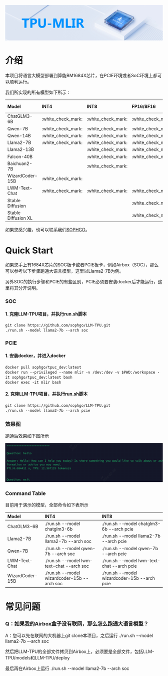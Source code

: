 ![](./assets/sophgo_chip.png)

# 介绍

本项目将语言大模型部署到算能BM1684X芯片，在PCIE环境或者SoC环境上都可以顺利运行。

我们所实现的所有模型如下所示：

|Model                |INT4                |INT8                |FP16/BF16           |Huggingface Link                                                          |
|:-                   |:-                  |:-                  |:-                  |:-                                                                       |
|ChatGLM3-6B          |:white\_check\_mark:|:white\_check\_mark:|:white\_check\_mark:|[LINK](https://huggingface.co/THUDM/chatglm3-6b)                          |
|Qwen-7B              |:white\_check\_mark:|:white\_check\_mark:|:white\_check\_mark:|[LINK](https://huggingface.co/Qwen/Qwen-7B-Chat)                          |
|Qwen-14B             |:white\_check\_mark:|:white\_check\_mark:|:white\_check\_mark:|[LINK](https://huggingface.co/Qwen/Qwen-14B-Chat)                         |
|Llama2-7B            |:white\_check\_mark:|:white\_check\_mark:|:white\_check\_mark:|[LINK](https://huggingface.co/meta-llama/Llama-2-7b-chat-hf)              |
|Llama2-13B           |                    |:white\_check\_mark:|:white\_check\_mark:|[LINK](https://huggingface.co/meta-llama/Llama-2-13b-chat-hf)             |
|Falcon-40B           |                    |:white\_check\_mark:|:white\_check\_mark:|[LINK](https://huggingface.co/tiiuae/falcon-40b)                          |
|Baichuan2-7B         |                    |:white\_check\_mark:|                    |[LINK](https://huggingface.co/baichuan-inc/Baichuan2-7B-Chat)             |
|WizardCoder-15B      |:white\_check\_mark:|                    |                    |[LINK](https://huggingface.co/WizardLM/WizardCoder-15B-V1.0)              |
|LWM-Text-Chat        |:white\_check\_mark:|:white\_check\_mark:|:white\_check\_mark:|[LINK](https://huggingface.co/LargeWorldModel/LWM-Text-Chat-1M)           |
|Stable Diffusion     |                    |                    |:white\_check\_mark:|[LINK](https://huggingface.co/runwayml/stable-diffusion-v1-5)             |
|Stable Diffusion XL  |                    |                    |:white\_check\_mark:|[LINK](https://huggingface.co/stabilityai/stable-diffusion-xl-base-1.0)   |

如果您感兴趣，也可以联系我们[SOPHGO](https://www.sophgo.com/)。

# Quick Start

如果您手上有1684X芯片的SOC板卡或者PCIE板卡，例如Airbox（SOC），那么可以参考以下步骤跑通大语言模型，这里以Llama2-7B为例。

另外SOC的执行步骤和PCIE的有些区别，PCIE必须要安装docker后才能运行，这里将其分开说明。

### SOC

#### 1. 克隆LLM-TPU项目，并执行run.sh脚本
```
git clone https://github.com/sophgo/LLM-TPU.git
./run.sh --model llama2-7b --arch soc
```

### PCIE

#### 1. 安装docker，并进入docker
```
docker pull sophgo/tpuc_dev:latest
docker run --privileged --name mlir -v /dev:/dev -v $PWD:/workspace -it sophgo/tpuc_dev:latest bash
docker exec -it mlir bash
```

#### 2. 克隆LLM-TPU项目，并执行run.sh脚本
```
git clone https://github.com/sophgo/LLM-TPU.git
./run.sh --model llama2-7b --arch pcie
```

### 效果图
跑通后效果如下图所示

![](./assets/qwen-7b.png)

### Command Table

目前用于演示的模型，全部命令如下表所示

|Model                |INT4                                               |INT8                                                |
|:-                   |:-                                                 |:-                                                  |
|ChatGLM3-6B          |./run.sh --model chatglm3-6b                       |./run.sh --model chatglm3-6b --arch pcie            |
|Llama2-7B            |./run.sh --model llama2-7b --arch soc              |./run.sh --model llama2-7b --arch pcie              |
|Qwen-7B              |./run.sh --model qwen-7b --arch soc                |./run.sh --model qwen-7b --arch pcie                |
|LWM-Text-Chat        |./run.sh --model lwm-text-chat --arch soc          |./run.sh --model lwm-text-chat --arch pcie          |
|WizardCoder-15B      |./run.sh --model wizardcoder-15b --arch soc        |./run.sh --model wizardcoder=15b --arch pcie        |


# 常见问题

### Q：如果我的Airbox盒子没有联网，那么怎么跑通大语言模型？

A：您可以先在联网的大机器上git clone本项目，之后运行 ./run.sh --model llama2-7b --arch soc 

然后把LLM-TPU的全部文件拷贝到Airbox上，必须要是全部文件，包括LLM-TPU/models和LLM-TPU/deploy

最后再在Airbox上运行 ./run.sh --model llama2-7b --arch soc






